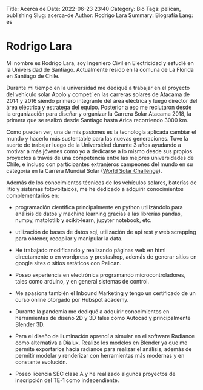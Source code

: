 Title: Acerca de
Date: 2022-06-23 23:40
Category: Bio
Tags: pelican, publishing
Slug: acerca-de
Author: Rodrigo Lara
Summary: Biografía
Lang: es

# Rodrigo Lara

Mi nombre es Rodrigo Lara, soy Ingeniero Civil en Electricidad y estudié en la Universidad de Santiago. Actualmente resido en la comuna de La Florida en Santiago de Chile.

Durante mi tiempo en la universidad me dediqué a trabajar en el proyecto del vehículo solar Apolo y competí en las carreras solares de Atacama de 2014 y 2016 siendo primero integrante del área eléctrica y luego director del área eléctrica y estratega del equipo. Posterior a eso me reclutaron desde la organización para diseñar y organizar la Carrera Solar Atacama 2018, la primera que se realizó desde Santiago hasta Arica recorriendo 3000 km.

Como pueden ver, una de mis pasiones es la tecnología aplicada cambiar el mundo y hacerlo más sustentable para las nuevas generaciones. Tuve la suerte de trabajar luego de la Universidad durante 3 años ayudando a motivar a más jóvenes como yo a dedicarse a lo mismo desde sus propios proyectos a través de una competencia entre las mejores universidades de Chile, e incluso con participantes extranjeros campeones del mundo en su categoría en la Carrera Mundial Solar ([World Solar Challenge](https://www.worldsolarchallenge.org/)).

Además de los conocimientos técnicos de los vehículos solares, baterías de litio y sistemas fotovoltaicos, me he dedicado a adquirir conocimientos complementarios en:

- programación científica principalmente en python utilizándolo para análisis de datos y machine learning gracias a las librerías pandas, numpy, matplotlib y scikit-learn, jupyter notebook, etc.

- utilización de bases de datos sql, utilización de api rest y web scrapping para obtener, recopilar y manipular la data.

- He trabajado modificando y realizando páginas web en html directamente o en wordpress y prestashop, además de generar sitios en google sites o sitios estáticos con Pelican.

- Poseo experiencia en electrónica programando microcontroladores, tales como arduino, y en general sistemas de control.

- Me apasiona también el Inbound Marketing y tengo un certificado de un curso online otorgado por Hubspot academy.

- Durante la pandemia me dediqué a adquirir conocimientos en herramientas de diseño 2D y 3D tales como Autocad y principalmente Blender 3D.

- Para el diseño de iluminación aprendí a simular en el software Radiance como alternativa a Dialux.
Realizo los modelos en Blender ya que me permite exportarlos hacia radiance para realizar el análisis, además de permitir modelar y renderizar con herramientas más modernas y en constante evolución.

- Poseo licencia SEC clase A y he realizado algunos proyectos de inscripción del TE-1 como independiente.
